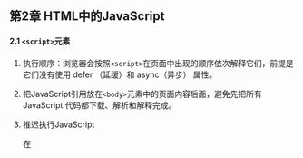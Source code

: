 ## 第2章 HTML中的JavaScript

#### 2.1 `<script>`元素

1. 执行顺序：浏览器会按照`<script>`在页面中出现的顺序依次解释它们，前提是它们没有使用 defer （延缓）和 async（异步） 属性。

2. 把JavaScript引用放在`<body>`元素中的页面内容后面，避免先把所有 JavaScript 代码都下载、解析和解释完成。

3. 推迟执行JavaScript

   在<script>元素上设置 defer 属性，相当于告诉浏览器立即下载（但也是要到加载到这个元素），但延迟执行，延迟到整个页面都解析完毕后。

   **有多个延迟脚本defer时执行顺序不能确定（尽管大多按照先后顺序），因此最好只包含一个这样的脚本**

4. 异步执行

   可以使用 async 属性表示脚本不需要等待其他脚本，同时也不阻塞文档渲染，即异步加载。异步脚本不能保证按照它们在页面中出现的次序执行。正因为如此，异步脚本**不应该在加载期间修改 DOM**。

5. 动态加载脚本

   可以通过DOM操作向DOM中添加script元素以加载脚本。

6. XHTML本意代替HTML，现已退出历史舞台。

#### 2.2 行内代码与外部文件

1. 最佳实践

   尽可能将JavaScript代码放在外部文件中。

   **可维护性、缓存、适应未来**

#### 2.3文档模式

1. 标准模式下，浏览器按照规范呈现页面。混杂模式下，页面以一种比较宽松的向后兼容的方式显示。

   `<!DOCTYPE html>`是标准模式下HTML5的声明；

   混杂模式靠省略doctype开启；

   标准模式和准标准模式非常接近。

#### 2.4 `<noscript>`元素

1. 对禁用或不支持（已经没有不支持js的了）JavaScript的浏览器提供替代内容。如果浏览器支持并启用脚本，则`<noscript>`元素中的任何内容都不会被渲染。



## 第3章 语言基础

#### 3.1 `<script>`元素

1. ECMAScript中一切都区分大小写

2. ECMAScript标识符的最佳实践是**使用驼峰大小写形式**。

3. 严格模式

   要对整个脚本启用严格模式，在脚本开头加上这一行：

   **`"use strict";` **

   也可在函数体开头单独指定一个函数严格模式。

4. 语句加分号；一条语句也用代码块；

#### 3.3 变量

1. 不推荐改变变量保存值的类型。

2. var的声明的作用域为包含它的**函数作用域**  **（*这里的函数指ECMAScript函数？定义在`if`语句中的大括号内的变量还在函数作用域内）**。

   去掉var 操作符之后，变量 就变成了全局变量，严格模式下不允许。

   用var定义变量会声明“提升”（hoist），也就是把所有变量声明都拉到函数作用域的顶部。

3. `let`和`var`声明的区别

   1. `let`是块作用域；`var`是函数作用域

   2. `let`声明的变量在作用域中不会被提升；

   3. `let`在*全局作用域中*声明的变量不会成为window对象的属性，`var`声明的会；

   4. for循环中，使用`var`定义的迭代变量会渗透到循环体外部。

      奇特问题：`eg`:

      ```javascript
      for (var i = 0; i < 5; ++i) { 
       setTimeout(() => console.log(i), 0) 
      } 
      // 你可能以为会输出 0、1、2、3、4 
      // 实际上会输出 5、5、5、5、5 
      /*
      因为在退出循环时，迭代变量保存的是导致循环退出的值：5。在之后执行超时逻辑时，所有的 i 都是同一个变量.
      */
      
      for (let i = 0; i < 5; ++i) { 
       setTimeout(() => console.log(i), 0) 
      } 
      // 会输出 0、1、2、3、4
      /*
      而在使用 let 声明迭代变量时，JavaScript 引擎在后台会为每个迭代循环声明一个新的迭代变量。
      */
      ```

4. `const`声明

   与`let`基本相同。

   区别：声明的**同时必须初始化变量**，且之后**不可被修改**。

   所以`const`不能声明迭代变量。

   但是值得注意的是，`const` 声明的限制只适用于它指向的变量的引用。如果 `const` 变量引用的是一个对象，可以修改这个对象内部的属性。

   因此可以在`for-of` 和` for-in` 循环中使用。

5. **最佳实践**

   `const`优先，`let`次之，不使用`var`。

#### 3.4 数据类型

1. ECMAScript不能自定数据类型，所有值使用7种数据类型表示

   **6种简单数据类型（原始类型）**

   Undefined、Null、Boolean、Number、String、Symbol

   **1种复杂数据类型**

   Object

2. `typeof`操作符

   ECMAScript类型松散，通过** `typeof`操作符**知道数据类型，其返回的字符串值有7种：

   - "undefined"  未定义；
   - "boolean"  布尔值；
   - "string"  字符串
   - "number"  数值
   - "object"  对象或null
   - "function"  函数
   - "symbol"  符号

   **注意：**

   `typeof`是一个操作符，不需要参数（可以使用参数）；

   `typeof null`返回"object"，`null`被认为是一个对空对象的引用；

   函数其实是对象，但其有自己的特殊属性，所以用`typeof`区分函数和其他对象。

3. **Undefined类型**

   1. 只有一个值`undefined`，使用var或let声明了但没初始化相当于赋了`undefined`值，默认未经初始化的变量都会取得 `undefined`值。
   2. 声明未初始化以及未声明，都会返回"undefined"，所以建议声明的同时初始化。
   3. `undefined`是一个假(false)值。

4. **Null类型**

   1. 只有一个值`null`，表示一个空对象指针。
   2. 用`null`来初始化将来要保存对象值的变量。
   3. `null`也是一个假值，由`undefined`派生而来。

5. **Boolean类型**

   1. 两个字面值：`true`和`false`
   2. 其他类型通过`Boolean()`函数转换为布尔值。

   ![转布尔值](src\转为布尔值.png)

6. **Number类型**

   1. 二进制字面量以`0b`开头，八进制以`0o`开头，16进制以`0x`开头，科学记数法`eg: 3.25e7` ;

   2. 浮点值内存是整数值的两倍，所以ECMAScript会尽量把值转换为整数，如定义`1.` `1.0` 都会被转换成整数`1`处理；

   3. 由于浮点数精度问题，**永远不要测试特定的浮点值**。

   4. `isFinite()`函数测试数值范围。

   5. 特殊值`NaN`（Not a number）

      1. `0/0` `-0/+0` ，0，0相除返回 `NaN`；`1/0`为`Infinity`，`1/-0`为`-Infinity`，分子非零返回无穷大；
      2. 任何`NaN`操作返回`NaN`；
      3. `NaN`不等于包括`NaN`在内的任何值；
      4. `isNaN()`函数接收任意数据类型判断是否“不是数值”，该函数会先尝试转换为数值；

   6. 数值转换

      `Number()`转型函数，将任何数据类型转为数值；

      `parseInt()`依据指定基数 [ 参数 **radix** 的值]，把字符串 [ 参数 **string** 的值] 解析成整数;

      `parseFloat()`把一个字符串解析成浮点数。

7. **String类型**

   1. 字符串可以使用双引号（"）、单引号（'）或反引号（`）标示，几种表示没有区别。
   2. 通过length属性获取字符串长度。 eg:`text.length`；
   3. ECMAScript的字符串的值一旦创建就不能变了，要修改必须先销毁原始的字符串。
   4. 通过`toString()`方法转为字符串。eg:`obj.toString()`；
   5. null和undefined没有`toString`方法，使用`String()`转型函数。eg:`String(value)`；
   6. 字符串插值 `${}`可以直接写在字符串里，表达式中可以调用函数和方法。
   7. 模板字面量使用反引号 (\` \`)引用，是允许嵌入表达式的字符串字面量。你可以使用多行字符串和字符串插值功能。
   8. *模板字面量标签函数；
   9. *使用默认的 String.raw 标签函数获取原始的模板字面量内容。

8. **Symbol类型**

   1. 符号是原始值，且符号实例是唯一、不可变的，它的用户是确保对象属性使用唯一标识符。
   2. 使用`Symbol()`函数初始化一个符号。eg：`let sym = Symbol();`
   3. *使用`Symbol.for()`在全局符号注册表中创建并重用符号。
   4. 凡是可以使用字符串或数值作为属性的地方，都可以使用符号作为属性。
   5. \* **常用内置符号**以Symbol工厂函数字符串属性的形式存在。

9. **Object类型**

   1. 通过创建Object类型的实例来创建自己的对象，再给对象添加属性和方法：`let o = new Object()`
   2. Object是派生其他类的基类，，所有属性和方法在派生对象同时存在。
      - `constructor`：用于创建当前对象的函数；
      - `hasOwnProperty(propertyName)`：判断当前实例是否存在给定的属性。
      - `isPrototypeOf(object)`：判断当前对象是否是另一个对象的原型
      - `propertyIsEnumerable(propertyName)`：用于判断给定的属性是否可以使用
      - `toLocalString()`返回对象的字符串表示。（本地化执环境）
      - `toString()`返回对象的字符串表示。
      - `valueOf()`返回对象对应的字符串、数值或布尔表示。

#### 3.5 操作符

大部略过

1. 指数操作符 ** 	

   `Math.pow(3,2);与 3**2 一样`

2. 等于操作符`==`和全等操作符`===`的区别在于前者会先进行强制类型转换再确定操作数是否相等。后者不转换操作数。

3. 逗号操作符在同一条语句执行多个操作

   eg:`let num1 = 1,num2 = 2,num3 = 3`;

#### 3.6 语句

1. `for-in` 

   严格的迭代语句，用于枚举对象中的非符号键属性

   `for (property in expression) statement		`eg:

   ```javascript
   for(const propName in window){
   document.write(propName);
   }//显示了BOM对象window的全部属性
   ```

   ECMAScript对象的属性是无序的，因此`for-in`不保证返回对象属性的顺序。

2. `for-of`

   严格的迭代语句，遍历可迭代对象的元素，

   `for(property of expression) statement`

   ```javascript
   for(const el of [2,4,6,8]){
   document.write(el);
   }
   ```

   按照可迭代对象的next()方法顺序迭代元素，不支持迭代的变量将抛出错误。

3. 标签语句 `label:statement`

4. `switch`语句在比较每个条件值时会使用全等操作符，不会强制转换数据类型。

#### 3.7 函数

1. 基本用法

   ```js
   function functionName(arg0, arg1,...,argN) { 
    statements 
   }
   ```

2. 最佳实践：函数要么返回值，要么不返回值。只在某个条件下返回值的函数会带来麻烦，尤其是调试时。



## 第4章 变量、作用域与内存

#### 4.1 原始值与引用值

1. 原始值就是最简单的数据，Undefined、Null、Boolean、Number、String 和 Symbol。保存原始值的变量**按值**访问；

   引用值则是由多个值构成的对象。JavaScript不能直接访问内存，实际上操作的是对该对象的引用而非实际的对象本身。为此，保存引用值的变量是**按引用**访问的。

2. 原始值大小固定，因此保存在栈内存上。

   引用值是对象，存储在堆内存上。

3. 复制值

   原始值复制直接复制内存里的原始值；

   引用值赋给另一个变量，复制的是一个指针，和原变量指向同一个对象。

4. 传递参数

   *明确*：**ECMAScript中所有函数的参数都是按值传递的**

   如果是原始值，那么就跟原始值变量的复制一样，如果是引用值，那么就跟引用值变量的复制一样。

   ***在按引用传递参数时，值在内存中的位置会被保存在一个局部变量，这意味着对本地变量的修改会反映到函数外部。（这在 ECMAScript 中是不可能的。）**  需在后续实践中深入理解

5. 确定类型

   `typeof`确定原始值的类型好用，但对于引用值null或对象，使用`instanceof`判断对象是否为给定引用类型的实例。（按照原型链判定）

#### 4.2 执行上下文与作用域

1. 每个上下文关联一个**变量对象**，上下文中的所有变量和函数都存在这个对象上。上下文在其代码执行完毕后被销毁。

2. **全局上下文**是最外层的上下文，在浏览器中是window对象。`var`定义的全局变量和函数都会成为window对象的属性和方法，`let`和`const`的顶级声明不会定义在全局上下文中，但在作用域链解析效果上是一样的。

3. 每个函数调用都有自己的上下文。当代码执行流进入函数时，函数的上下文被推到一个上下文栈上。在函数执行完之后，上下文栈会弹出该函数上下文。

4. 上下文中的代码在执行的时候，会创建变量对象的一个**作用域链**，代码正在执行的上下文的变量对象始终位于作用域链的最前端。

5. 函数参数被认为是当前上下文中的变量

6. 执行到`try/catch`语句中的`catch`块，会在作用域链前端添加一个变量对象。创建一个新的变量对象，这个变量对象会包含要抛出的错误对象的声明。

7.  ** `const`**声明的变量不能再被赋其他引用值，但对象键值不受影响。如果想整个对象不能被修改，使用`Object.freeze()`，再赋值会静默失败。

   `const obj = Object.freeze({});`

   应尽多的使用`const`声明。

8. 查找标识符的顺序沿着作用域链，最终可达全局上下文的变量对象。

#### 4.3 垃圾回收

1. **标记清理**

   1. 标记内存中所有变量
   2. 去除上下文中的变量以及被上下文变量引用的变量的标记。
   3. 现有标记的就是待删除的，进行一次**内存清理**，销毁带标记的值并回收内存。

2. 引用计数

3. **内存管理**

   - 出于安全考虑，分配给浏览器的内存一般比较少，应保持较小的内存占用量。

     优化内存：**解除引用**：将不再必要的数据设置为null

   - 通过const和let声明提升性能；

   - 避免意外声明全局变量导致内存泄漏；

## 第6章 集合引用类型

#### 6.1 Object

1. 显式地创建对象：
   - new Object()
   - 对象字面量--常用
2. 所有现代浏览器都支持在对象的最后一个属性后加`,` ，尽管我不喜欢加。
3. 存取对象的属性
   - 点语法（首选）：`person.name`
   - 中括号（可通过变量访问属性or属性名包含特殊字符）：`person[name]`

#### 6.2 Array 



## 第8章 对象、类和面向对象编程

#### 8.1 理解对象



#### 6.1 Object

1. 显式地创建对象：
   - new Object()

## 第10章 函数

​	函数是Function类型的实例，所以是一个对象，函数名为对象指针。

​	四种定义函数的方式

```javascript
function sum(num1, num2){
 return num1+num2;
}//函数声明的方式
```

```js
let sum = function(num1, num2){
 return num1+num2;
}; //函数表达式
```

```js
let sum = (num1, num2)=>{
 return num1+num2;
}; //箭头函数
```

```js
let sum = new Function("num1","num2","return num1+num2"); //Function构造函数，不推荐
```

#### 10.1 箭头函数

1. 可以使用函数表达式的地方都可以使用箭头函数；
2. 只有一个参数的时候，不需要括号；
3. 箭头函数不能使用`arguments` `super` `new.target`，不能用作构造函数，也没有`prototype`属性；

#### 10.2 函数名

1. 使用不带括号的函数名会访问函数指针，而不会执行函数。
2. 函数名就是指向函数的指针，一个函数可以有多个名称。

#### 10.3 理解参数

1. ECMAScript函数的参数只是为了方便才写出来的，不是必须；
2. 命名参数和arguments在内存是分开的，不过会保持同步，修改`arguments[0]`会修改对应命名参数`num1`的值，注意，在严格模式下不会影响，`num1`的值不变。
3. 箭头函数不能使用`arguments`关键字访问参数，只能通过命名参数访问；

#### 10.4 没有重载

1. ECMAScript函数没有签名，故而没有重载

#### 10.5 默认参数值

1. 显式定义默认参数

```js
function makeKing(name = 'Henry') { 
 return `King ${name} VIII`;
} 
```

箭头函数也可以用

```js
let makeKing = (name = 'Henry') => `King ${name}`;
```

2. 参数也存在于自己的作用域中，它们不能引用函数体的作用域：

#### 10.6 参数扩展与收集

1. 扩展参数

   ```js
   console.log(getSum(...values, ...[5,6,7]));
   ```

2. 收集参数

   没明白

#### 10.7 函数声明与函数表达式

1. JavaScript 引擎在任何代码执行之前，会先读取函数声明，并在执行上下文中生成函数定义，进行了**函数声明提升**。而函数表达式必须等到代码执行到它那一行，才会在执行上下文中生成函数定义。

   其他时候没有区别。

#### 10.9 函数内部

1. **arguments对象**

   一个类数组对象，包含调用函数时传入的所有参数。

2. **this对象**

   在标准函数中，this 引用的是把函数当成方法调用的上下文对象；

   在箭头函数中，this引用的是定义箭头函数的上下文。

3. **caller属性**

   引用的是调用当前函数的函数（函数的代码），如果是在全局作用域中调用的则为 null。

4. **new.target属性**

   如果函数是正常调用的，则 new.target 的值是 undefined；如果是使用 new 关键字调用的，则 new.target 将引用被调用的

   构造函数。

#### 10.10 函数属性与方法

1. 每个函数都有两个属性：

   `length` ：命名参数的个数；

   `prototype` ：保存引用类型所有实例方法，`toString()` `valueof()`都保存在`prototype`上，进而由所有实例共享

2. 还有两个方法：

   `apply()`: 会设置调用函数时函数体内 this 对象的值。apply()方法接收两个参数：函数内 this 的值和一个参数数组。第二个参数可以是 Array 的实例，但也可以是 arguments 对象。

   ```js
   let obj={
       name:"Cicy"
   }
   function f(){
       return this.name;
   }
   console.log(f.apply(obj));
   ```

   **作用**：调用函数；改变this值；

   接收的参数数组可以是 Array 的实例，也可以是 arguments 对象。

   `call()`向函数传参时，必须将参数一个一个地列出来，其他没区别。

   （还有一个`bind()`方法）；

#### 10.12 递归

1. 通常一个函数通过名称调用自己；

#### 10.13 尾调用优化

#### 10.14 闭包

1. **闭包**指的是引用了另一个函数作用域变量的函数，通常在嵌套函数中实现的。
2. 实现闭包的本质很简单，就是在一个函数内部定义的函数会把其包含函数的活动对象添加到自己的作用域链中。

3. *闭包中的this对象

#### 10.15 立即调用的函数表达式

1. 立即调用的**匿名函数**又被称作**立即调用的函数表达式**

   ```js
   (function(){
   }) ();//用来模拟块级作用域，ES6之后不需要这样
   ```

   另一个用途为锁定参数值；

#### 10.16 私有变量

1. JavaScript没有私有成员的概念（对象的属性都是公有），有**私有变量**的概念。任何定义在函数或块中的变量，都可以认为是私有的，因为外部无法访问。

   私有变量包括**函数参数、局部变量，以及函数内部定义的其他函数**。

2. **特权方法**是能够访问函数私有变量（及私有函数）的公有方法。

3. *模块模式



## 第12章 BOM

#### 12.1 window对象

1. BOM的核心是window对象，表示浏览器的实例。

   两重身份：ECMAScript中的Global对象；浏览器窗口的JavaScript接口。

2. 网页中定义的所有对象、变量和函数都以 window 作为其 Global 对象，都可以访问其上定义的 parseInt()等全局方法。

3. window对象被复用为 ECMAScript 的 Global 对象，所以通过 var 声明的所有全局变量和函数都会变成 window 对象的属性和方法。如果使用 let 或 const 替代 var，则不会把变量添加给全局对象。

4. 窗口关系

   window.parent、window.top 和 window.self

   top对象指向最外层窗口，即浏览器窗口本身。

   parent对象指向当前窗口的父窗口。

   self和window是同一个对象


